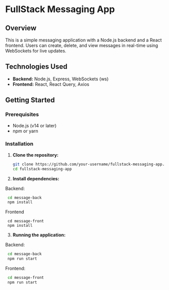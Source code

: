 # FullStack Messaging App

## Overview
This is a simple messaging application with a Node.js backend and a React frontend. Users can create, delete, and view messages in real-time using WebSockets for live updates.

## Technologies Used
- **Backend:** Node.js, Express, WebSockets (ws)
- **Frontend:** React, React Query, Axios

## Getting Started

### Prerequisites
- Node.js (v14 or later)
- npm or yarn

### Installation

1. **Clone the repository:**
   ```bash
   git clone https://github.com/your-username/fullstack-messaging-app.git
   cd fullstack-messaging-app
   ```
2. **Install dependencies:**

Backend:
 ```bash
  cd message-back
  npm install 
  ```
  
Frontend
 ```bash:
  cd message-front
  npm install
 ```

3. **Running the application:**

Backend:
 ```bash 
  cd message-back
  npm run start
   ```
Frontend:
 ```bash
  cd message-front
  npm run start
  ```
